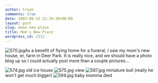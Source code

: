 ```yaml
---
author: troyh
comments: true
date: 2003-08-22 22:29:20+00:00
layout: post
slug: moms-new-place
title: Mom's New Place
wordpress_id: 2312
---
```


![570.jpg](http://www.troyandgay.com/archives/570.jpg)As a benefit of flying home for a funeral, I saw my mom's new house, er, farm in Deer Park.  It is really nice, and we should have a photo blog up so I could actually post more than a couple pictures...
<!-- more -->
![574.jpg](http://www.troyandgay.com/archives/574.jpg)
old ice house
![575.jpg](http://www.troyandgay.com/archives/575.jpg)
view
![587.jpg](http://www.troyandgay.com/archives/587.jpg)
miniature bull (really he won't get much bigger)
![594.jpg](http://www.troyandgay.com/archives/594.jpg)
baby momma died
